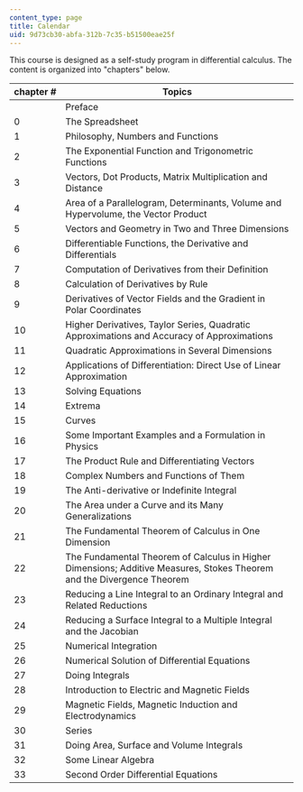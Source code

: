```yaml
---
content_type: page
title: Calendar
uid: 9d73cb30-abfa-312b-7c35-b51500eae25f
---
```


This course is designed as a self-study program in differential calculus. The content is organized into "chapters" below.

| chapter # | Topics |
| --- | --- |
|  | Preface |
| 0 | The Spreadsheet |
| 1 | Philosophy, Numbers and Functions |
| 2 | The Exponential Function and Trigonometric Functions |
| 3 | Vectors, Dot Products, Matrix Multiplication and Distance |
| 4 | Area of a Parallelogram, Determinants, Volume and Hypervolume, the Vector Product |
| 5 | Vectors and Geometry in Two and Three Dimensions |
| 6 | Differentiable Functions, the Derivative and Differentials |
| 7 | Computation of Derivatives from their Definition |
| 8 | Calculation of Derivatives by Rule |
| 9 | Derivatives of Vector Fields and the Gradient in Polar Coordinates |
| 10 | Higher Derivatives, Taylor Series, Quadratic Approximations and Accuracy of Approximations |
| 11 | Quadratic Approximations in Several Dimensions |
| 12 | Applications of Differentiation: Direct Use of Linear Approximation |
| 13 | Solving Equations |
| 14 | Extrema |
| 15 | Curves |
| 16 | Some Important Examples and a Formulation in Physics |
| 17 | The Product Rule and Differentiating Vectors |
| 18 | Complex Numbers and Functions of Them |
| 19 | The Anti-derivative or Indefinite Integral |
| 20 | The Area under a Curve and its Many Generalizations |
| 21 | The Fundamental Theorem of Calculus in One Dimension |
| 22 | The Fundamental Theorem of Calculus in Higher Dimensions; Additive Measures, Stokes Theorem and the Divergence Theorem |
| 23 | Reducing a Line Integral to an Ordinary Integral and Related Reductions |
| 24 | Reducing a Surface Integral to a Multiple Integral and the Jacobian |
| 25 | Numerical Integration |
| 26 | Numerical Solution of Differential Equations |
| 27 | Doing Integrals |
| 28 | Introduction to Electric and Magnetic Fields |
| 29 | Magnetic Fields, Magnetic Induction and Electrodynamics |
| 30 | Series |
| 31 | Doing Area, Surface and Volume Integrals |
| 32 | Some Linear Algebra |
| 33 | Second Order Differential Equations